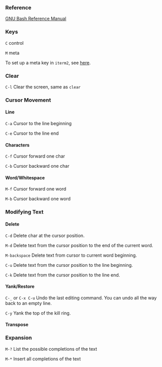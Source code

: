 
### Reference

[GNU Bash Reference Manual](https://www.gnu.org/software/bash/manual/bash.html)

### Keys
`C` control

`M` meta 

To set up a meta key in `iterm2`, see [here](https://iterm2.com/faq.html).

### Clear
`C-l` Clear the screen, same as `clear`

### Cursor Movement
#### Line
`C-a` Cursor to the line beginning

`C-e` Cursor to the line end

#### Characters
`C-f` Cursor forward one char

`C-b` Cursor backward one char

#### Word/Whitespace
`M-f` Cursor forward one word

`M-b` Cursor backward one word

### Modifying Text

#### Delete
`C-d` Delete char at the cursor position.

`M-d` Delete text from the cursor position to the end of the current word.

`M-backspace` Delete text from cursor to current word beginning.

`C-u` Delete text from the cursor position to the line beginning.

`C-k` Delete text from the cursor position to the line end.

#### Yank/Restore

`C-_` or `C-x C-u` Undo the last editing command. You can undo all the way back to an empty line.

`C-y` Yank the top of the kill ring.

#### Transpose


### Expansion

`M-?` List the possible completions of the text

`M-*` Insert all completions of the text 

